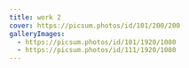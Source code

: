 ```yaml
---
title: work 2
cover: https://picsum.photos/id/101/200/200
galleryImages:
  - https://picsum.photos/id/101/1920/1080
  - https://picsum.photos/id/111/1920/1080
---
```

